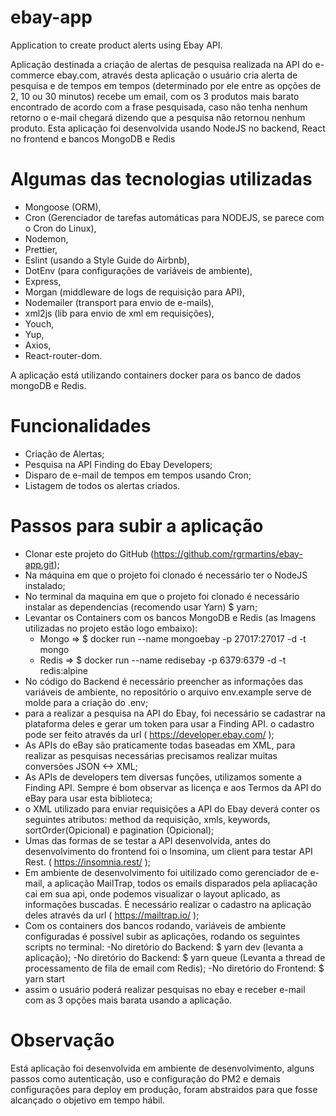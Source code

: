 # ebay-app
Application to create product alerts using Ebay API.

Aplicação destinada a criação de alertas de pesquisa realizada na API do e-commerce ebay.com, através desta aplicação o usuário cria alerta de pesquisa e de tempos em tempos (determinado por ele entre as opções de 2, 10 ou 30 minutos) recebe um email, com os 3 produtos mais barato encontrado de acordo com a frase pesquisada, caso não tenha nenhum retorno o e-mail chegará dizendo que a pesquisa não retornou nenhum produto.
Esta aplicação foi desenvolvida usando NodeJS no backend, React no frontend e bancos MongoDB e Redis

# Algumas das tecnologias utilizadas
 - Mongoose (ORM),
 - Cron (Gerenciador de tarefas automáticas para NODEJS, se parece com o Cron do Linux),
 - Nodemon,
 - Prettier,
 - Eslint (usando a Style Guide do Airbnb),
 - DotEnv (para configurações de variáveis de ambiente),
 - Express,
 - Morgan (middleware de logs de requisição para API),
 - Nodemailer (transport para envio de e-mails),
 - xml2js (lib para envio de xml em requisições),
 - Youch,
 - Yup,
 - Axios,
 - React-router-dom.
 
A aplicação está utilizando containers docker para os banco de dados mongoDB e Redis.

# Funcionalidades
- Criação de Alertas;
- Pesquisa na API Finding do Ebay Developers;
- Disparo de e-mail de tempos em tempos usando Cron;
- Listagem de todos os alertas criados.

# Passos para subir a aplicação
- Clonar este projeto do GitHub (https://github.com/rgrmartins/ebay-app.git);
- Na máquina em que o projeto foi clonado é necessário ter o NodeJS instalado;
- No terminal da maquina em que o projeto foi clonado é necessário instalar as dependencias (recomendo usar Yarn) $ yarn;
- Levantar os Containers com os bancos MongoDB e Redis (as Imagens utilizadas no projeto estão logo embaixo):
	- Mongo => $ docker run --name mongoebay -p 27017:27017 -d -t mongo
	- Redis => $ docker run --name redisebay -p 6379:6379 -d -t redis:alpine
- No código do Backend é necessário preencher as informações das variáveis de ambiente, no repositório o arquivo env.example serve de molde para a criação do .env;
- para a realizar a pesquisa na API do Ebay, foi necessário se cadastrar na plataforma deles e gerar um token para usar a Finding API. o cadastro pode ser feito através da url ( https://developer.ebay.com/ );
- As APIs do eBay são praticamente todas baseadas em XML, para realizar as pesquisas necessárias precisamos realizar muitas conversões JSON <-> XML;
- As APIs de developers tem diversas funções, utilizamos somente a Finding API. Sempre é bom observar as licença e aos Termos da API do eBay para usar esta biblioteca;
- o XML utilizado para enviar requisições a API do Ebay deverá conter os seguintes atributos: method da requisição, xmls, keywords, sortOrder(Opicional) e pagination (Opicional);
- Umas das formas de se testar a API desenvolvida, antes do desenvolvimento do frontend foi o Insomina, um client para testar API Rest. ( https://insomnia.rest/ );
- Em ambiente de desenvolvimento foi uitilizado como gerenciador de e-mail, a aplicação MailTrap, todos os emails disparados pela apliacação cai em sua api, onde podemos visualizar o layout aplicado, as informações buscadas. É necessário realizar o cadastro na aplicação deles através da url ( https://mailtrap.io/ );
- Com os containers dos bancos rodando, variáveis de ambiente configuradas é possível subir as aplicações, rodando os seguintes scripts no terminal:
	-No diretório do Backend: $ yarn dev (levanta a aplicação);
	-No diretório do Backend: $ yarn queue (Levanta a thread de processamento de fila de email com Redis);
	-No diretório do Frontend: $ yarn start
- assim o usuário poderá realizar pesquisas no ebay e receber e-mail com as 3 opções mais barata usando a aplicação.

# Observação
Está aplicação foi desenvolvida em ambiente de desenvolvimento, alguns passos como autenticação, uso e configuração do PM2 e demais configurações para deploy em produção, foram abstraidos para que fosse alcançado o objetivo em tempo hábil.
